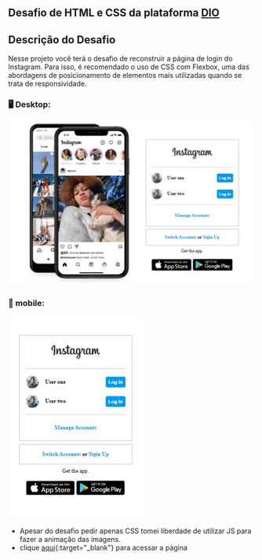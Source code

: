 ## Desafio  de HTML e CSS da plataforma [DIO](www.dio.me)

## Descrição do Desafio

Nesse projeto você terá o desafio de reconstruir a página de login do Instagram. Para isso, é recomendado o uso de CSS com Flexbox, uma das abordagens de posicionamento de elementos mais utilizadas quando se trata de responsividade.



### :desktop_computer: Desktop:

![image-desktop](readme/ezgif.com-gif-maker.gif)



### 📱 mobile:

![image-mobile](readme/mobile.jpeg)



- Apesar do desafio pedir apenas CSS tomei liberdade de utilizar JS para fazer a animação das imagens.
- clique [aqui](https://flaviogp.github.io/bootcamps/clone-instagram/){:target="_blank"} para acessar a página